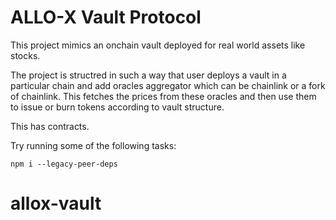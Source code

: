 # ALLO-X Vault Protocol

This project mimics an onchain vault deployed for real world assets like stocks. 

The project is structred in such a way that user deploys a vault in a particular chain and add oracles aggregator which can be chainlink or a fork of chainlink. 
This fetches the prices from these oracles and then use them to issue or burn tokens according to vault structure. 

This has contracts.

Try running some of the following tasks:

```shell
npm i --legacy-peer-deps
```
# allox-vault

